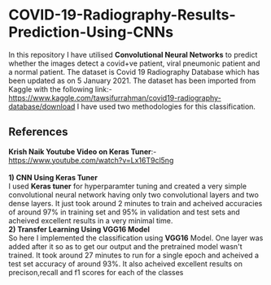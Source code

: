 # COVID-19-Radiography-Results-Prediction-Using-CNNs
In this repository I have utilised **Convolutional Neural Networks** to predict whether the images detect a covid+ve patient, viral pneumonic patient and a normal patient. 
The dataset is Covid 19 Radiography  Database which has been updated as on 5 January 2021. The dataset has been imported from Kaggle with the following link:-
https://www.kaggle.com/tawsifurrahman/covid19-radiography-database/download
I have used two methodologies for this classification.
<br>
## References
**Krish Naik Youtube Video on Keras Tuner**:- https://www.youtube.com/watch?v=Lx16T9cl5ng
<br>
<br>
**1) CNN Using Keras Tuner**
<br>
I used **Keras tuner** for hyperparamter tuning and created a very simple convolutional neural network having only two convolutional layers and two dense layers.
It just took around 2 minutes to train and acheived accuracies of around 97% in training set and 95% in validation and test sets and acheived excellent results
in a very minimal time.
<br>
**2) Transfer Learning Using VGG16 Model**
<br>
So here I implemented the classification using **VGG16** Model. One layer was added after it so as to get our output and the pretrained model wasn't trained. 
It took around 27 minutes to run for a single epoch and acheived a test set accuracy of around 93%. It also acheived excellent results on precison,recall 
and f1 scores for each of the classes 
